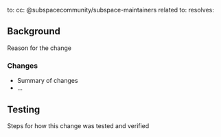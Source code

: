to:
cc: @subspacecommunity/subspace-maintainers
related to:
resolves:

## Background

Reason for the change

### Changes

* Summary of changes
* ...


## Testing

Steps for how this change was tested and verified


